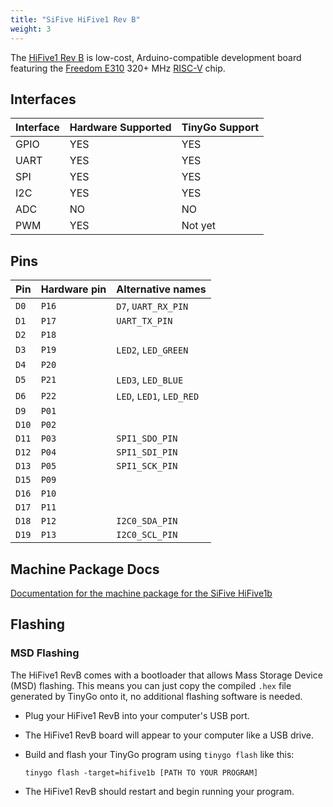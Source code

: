 ```yaml
---
title: "SiFive HiFive1 Rev B"
weight: 3
---
```


The [HiFive1 Rev B](https://www.sifive.com/boards/hifive1-rev-b) is low-cost, Arduino-compatible development board featuring the [Freedom E310](https://www.sifive.com/chip-designer#fe310) 320+ MHz [RISC-V](https://riscv.org/) chip.

## Interfaces

| Interface | Hardware Supported | TinyGo Support |
| --------- | ------------- | ----- |
| GPIO      | YES | YES |
| UART      | YES | YES |
| SPI      | YES | YES |
| I2C      | YES | YES |
| ADC      | NO | NO |
| PWM      | YES | Not yet |

## Pins

| Pin               | Hardware pin | Alternative names |
| ----------------- | ------------ | ----------------- |
| `D0`              | `P16`        | `D7`, `UART_RX_PIN` |
| `D1`              | `P17`        | `UART_TX_PIN`     |
| `D2`              | `P18`        |                   |
| `D3`              | `P19`        | `LED2`, `LED_GREEN` |
| `D4`              | `P20`        |                   |
| `D5`              | `P21`        | `LED3`, `LED_BLUE` |
| `D6`              | `P22`        | `LED`, `LED1`, `LED_RED` |
| `D9`              | `P01`        |                   |
| `D10`             | `P02`        |                   |
| `D11`             | `P03`        | `SPI1_SDO_PIN`    |
| `D12`             | `P04`        | `SPI1_SDI_PIN`    |
| `D13`             | `P05`        | `SPI1_SCK_PIN`    |
| `D15`             | `P09`        |                   |
| `D16`             | `P10`        |                   |
| `D17`             | `P11`        |                   |
| `D18`             | `P12`        | `I2C0_SDA_PIN`    |
| `D19`             | `P13`        | `I2C0_SCL_PIN`    |

## Machine Package Docs

[Documentation for the machine package for the SiFive HiFive1b](../machine/hifive1b)

## Flashing

### MSD Flashing

The HiFive1 RevB comes with a bootloader that allows Mass Storage Device (MSD) flashing. This means you can just copy the compiled `.hex` file generated by TinyGo onto it, no additional flashing software is needed.

- Plug your HiFive1 RevB into your computer's USB port.

- The HiFive1 RevB board will appear to your computer like a USB drive.

- Build and flash your TinyGo program using `tinygo flash` like this:

    ```shell
    tinygo flash -target=hifive1b [PATH TO YOUR PROGRAM]
    ```

- The HiFive1 RevB should restart and begin running your program.
